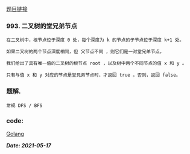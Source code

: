 [题目链接](https://leetcode-cn.com/problems/xor-queries-of-a-subarray/)
    
### 993. 二叉树的堂兄弟节点
    在二叉树中，根节点位于深度 0 处，每个深度为 k 的节点的子节点位于深度 k+1 处。
    
    如果二叉树的两个节点深度相同，但 父节点不同 ，则它们是一对堂兄弟节点。
    
    我们给出了具有唯一值的二叉树的根节点 root ，以及树中两个不同节点的值 x 和 y 。
    
    只有与值 x 和 y 对应的节点是堂兄弟节点时，才返回 true 。否则，返回 false。

### 题解.
    常规 DFS / BFS 

### code:
[Golang](https://github.com/Archangel59/LeetCode/blob/main/993/993.go)    

***Date: 2021-05-17***
